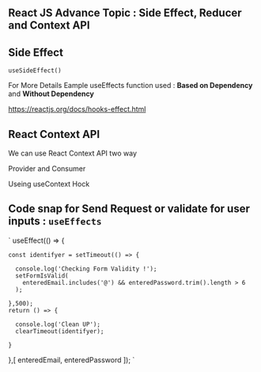 ## React JS Advance Topic : Side Effect, Reducer and Context API

## Side Effect

`useSideEffect()`

<p> For More Details Eample useEffects function used : <strong>Based on Dependency</strong> and <strong>Without Dependency</strong></p>

https://reactjs.org/docs/hooks-effect.html

## React Context API

<p> We can use React Context API two way </P>
<p>Provider and Consumer</p>
<p>Useing useContext Hock</p>

## Code snap for Send Request or validate for user inputs : `useEffects`

`
useEffect(() => {

    const identifyer = setTimeout(() => {

      console.log('Checking Form Validity !');
      setFormIsValid(
        enteredEmail.includes('@') && enteredPassword.trim().length > 6
      );

    },500);
    return () => {

      console.log('Clean UP');
      clearTimeout(identifyer);

    }

},[ enteredEmail, enteredPassword ]);
`
